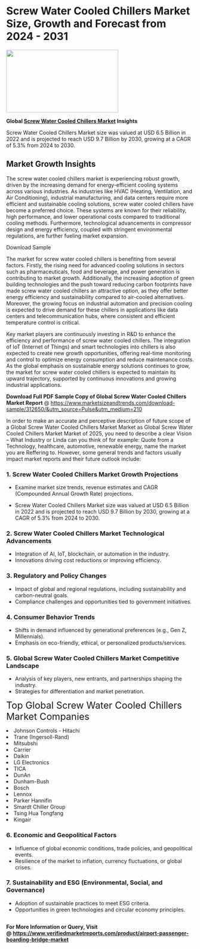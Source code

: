 <H1>Screw Water Cooled Chillers Market Size, Growth and Forecast from 2024 - 2031</H1><img class="aligncenter size-medium wp-image-584254" src="https://thirdeyenews.in/wp-content/uploads/2024/09/Global-Market-Research-300x168.jpeg" alt="" width="300" height="168" /><p><strong>Global&nbsp;<a href="https://www.marketsizeandtrends.com/download-sample/312650/&amp;utm_source=Pulse&amp;utm_medium=210">Screw Water Cooled Chillers Market</a> Insights</strong></p><p>Screw Water Cooled Chillers Market size was valued at USD 6.5 Billion in 2022 and is projected to reach USD 9.7 Billion by 2030, growing at a CAGR of 5.3% from 2024 to 2030.</p><p><h2>Market Growth Insights</h2> <p>The screw water cooled chillers market is experiencing robust growth, driven by the increasing demand for energy-efficient cooling systems across various industries. As industries like HVAC (Heating, Ventilation, and Air Conditioning), industrial manufacturing, and data centers require more efficient and sustainable cooling solutions, screw water cooled chillers have become a preferred choice. These systems are known for their reliability, high performance, and lower operational costs compared to traditional cooling methods. Furthermore, technological advancements in compressor design and energy efficiency, coupled with stringent environmental regulations, are further fueling market expansion.</p> <p>Download Sample</p> <p>The market for screw water cooled chillers is benefiting from several factors. Firstly, the rising need for advanced cooling solutions in sectors such as pharmaceuticals, food and beverage, and power generation is contributing to market growth. Additionally, the increasing adoption of green building technologies and the push toward reducing carbon footprints have made screw water cooled chillers an attractive option, as they offer better energy efficiency and sustainability compared to air-cooled alternatives. Moreover, the growing focus on industrial automation and precision cooling is expected to drive demand for these chillers in applications like data centers and telecommunication hubs, where consistent and efficient temperature control is critical.</p> <p>Key market players are continuously investing in R&D to enhance the efficiency and performance of screw water cooled chillers. The integration of IoT (Internet of Things) and smart technologies into chillers is also expected to create new growth opportunities, offering real-time monitoring and control to optimize energy consumption and reduce maintenance costs. As the global emphasis on sustainable energy solutions continues to grow, the market for screw water cooled chillers is expected to maintain its upward trajectory, supported by continuous innovations and growing industrial applications.</p> <p></p><p><span class=""><strong>Download Full PDF Sample Copy of Global Screw Water Cooled Chillers Market Report</strong> @ <a href="https://www.marketsizeandtrends.com/download-sample/312650/&amp;utm_source=Pulse&amp;utm_medium=210" target="_blank">https://www.marketsizeandtrends.com/download-sample/312650/&amp;utm_source=Pulse&amp;utm_medium=210</a></span></p><p>In order to make an accurate and perceptive description of future scope of a Global&nbsp;Screw Water Cooled Chillers Market Market as Global&nbsp;Screw Water Cooled Chillers Market Market of 2025, you need to describe a clear Vision &ndash; What Industry or Linda can you think of for example: Quote from a Technology, healthcare, automotive, renewable energy, name the market you are Reffering to. However, some general trends and factors usually impact market reports and their future outlook include:</p><h3>1.&nbsp;<strong>Screw Water Cooled Chillers Market Growth Projections</strong></h3><ul><li>Examine market size trends, revenue estimates and CAGR (Compounded Annual Growth Rate) projections.</li><li><p>Screw Water Cooled Chillers Market size was valued at USD 6.5 Billion in 2022 and is projected to reach USD 9.7 Billion by 2030, growing at a CAGR of 5.3% from 2024 to 2030.</p></li></ul><h3>2.&nbsp;<strong>Screw Water Cooled Chillers Market Technological Advancements</strong></h3><ul><li>Integration of AI, IoT, blockchain, or automation in the industry.</li><li>Innovations driving cost reductions or improving efficiency.</li></ul><h3>3.&nbsp;<strong>Regulatory and Policy Changes</strong></h3><ul><li>Impact of global and regional regulations, including sustainability and carbon-neutral goals.</li><li>Compliance challenges and opportunities tied to government initiatives.</li></ul><h3>4.&nbsp;<strong>Consumer Behavior Trends</strong></h3><ul><li>Shifts in demand influenced by generational preferences (e.g., Gen Z, Millennials).</li><li>Emphasis on eco-friendly, ethical, or personalized products/services.</li></ul><h3>5.&nbsp;<strong>Global Screw Water Cooled Chillers Market Competitive Landscape</strong></h3><ul><li>Analysis of key players, new entrants, and partnerships shaping the industry.</li><li>Strategies for differentiation and market penetration.</li></ul><p data-pm-slice="1 1 []"><span style="color: inherit; font-family: inherit; font-size: 25px;">Top Global Screw Water Cooled Chillers Market Companies</span></p><div class="" data-test-id=""><p><li>Johnson Controls - Hitachi</li><li> Trane (Ingersoll-Rand)</li><li> Mitsubshi</li><li> Carrier</li><li> Daikin</li><li> LG Electronics</li><li> TICA</li><li> DunAn</li><li> Dunham-Bush</li><li> Bosch</li><li> Lennox</li><li> Parker Hannifin</li><li> Smardt Chiller Group</li><li> Tsing Hua Tongfang</li><li> Kingair</li></p></div><h3>6.&nbsp;<strong>Economic and Geopolitical Factors</strong></h3><ul><li>Influence of global economic conditions, trade policies, and geopolitical events.</li><li>Resilience of the market to inflation, currency fluctuations, or global crises.</li></ul><h3>7.&nbsp;<strong>Sustainability and ESG (Environmental, Social, and Governance)</strong></h3><ul><li>Adoption of sustainable practices to meet ESG criteria.</li><li>Opportunities in green technologies and circular economy principles.</li></ul><h2><strong style="font-size: 14px;">For More Information or Query, Visit @&nbsp;</strong><a style="background-color: #ffffff; font-size: 14px;" href="https://www.marketsizeandtrends.com/report/screw-water-cooled-chillers-market/" target="_blank">https://www.verifiedmarketreports.com/product/airport-passenger-boarding-bridge-market</a></h2>
